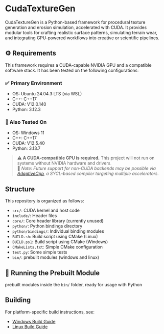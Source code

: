 # CudaTextureGen

CudaTextureGen is a Python-based framework for procedural texture generation and erosion simulation, accelerated with CUDA. It provides modular tools for crafting realistic surface patterns, simulating terrain wear, and integrating GPU-powered workflows into creative or scientific pipelines.

## ⚙️ Requirements

This framework requires a CUDA-capable NVIDIA GPU and a compatible
software stack. It has been tested on the following configurations:

### ✅ Primary Environment

* OS: Ubuntu 24.04.3 LTS (via WSL)
* C++: C++17
* CUDA: V12.0.140
* Python: 3.12.3

### 🧪 Also Tested On

* OS: Windows 11
* C++: C++17
* CUDA: V12.5.40
* Python: 3.13.7

> ⚠️ **A CUDA-compatible GPU is required.** This project will not run on systems without NVIDIA hardware and drivers.  
> 🧪 *Note: Future support for non-CUDA backends may be possible via [AdaptiveCpp](https://github.com/AdaptiveCpp/AdaptiveCpp), a SYCL-based compiler targeting multiple accelerators.*

## Structure

This repository is organized as follows:

* `src/`: CUDA kernel and host code  
* `include/`: Header files  
* `core/`: Core header library (currently unused)  
* `python/`: Python bindings directory  
* `python/bindings/`: Individual binding modules  
* `BUILD.sh`: Build script using CMake (Linux)  
* `BUILD.ps1`: Build script using CMake (Windows)  
* `CMakeLists.txt`: Simple CMake configuration
* `test.py`: Some simple tests
* `bin/`: prebuilt modules (windows and linux)

## 🚀 Running the Prebuilt Module

prebuilt modules inside the `bin/` folder, ready for usage with Python

## Building

For platform-specific build instructions, see:

* [Windows Build Guide](docs/windows-build.md)
* [Linux Build Guide](docs/linux-build.md)
